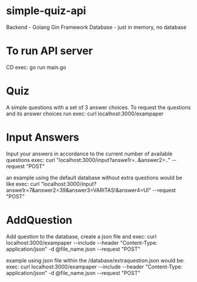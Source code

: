 ﻿# simple-quiz-api
Backend - Golang Gin Framework
Database - just in memory, no database

# To run API server
CD exec: go run main.go

# Quiz
A simple questions with a set of 3 answer choices. To request the questions and its answer choices run
exec: curl localhost:3000/exampaper

# Input Answers
Input your answers in accordance to the current number of available questions
exec: curl "localhost:3000/input?answe1r=..&answer2=.." --request "POST"

an example using the default database without extra questions would be like
exec: curl "localhost:3000/input?answe1r=7&answer2=39&answer3=VARITAS!&answer4=UI" --request "POST"

# AddQuestion
Add question to the database, create a json file and
exec: curl localhost:3000/exampaper --include --header "Content-Type: application/json" -d @file_name.json --request "POST"

example using json file within the /database/extraquestion.json would be:
exec: curl localhost:3000/exampaper --include --header "Content-Type: application/json" -d @file_name.json --request "POST"
